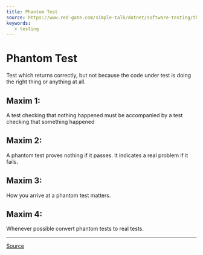 ```yaml
---
title: Phantom Test 
source: https://www.red-gate.com/simple-talk/dotnet/software-testing/the-phantom-menace-in-unit-testing/
keywords: 
   - testing
---
```


# Phantom Test

Test which returns correctly, but not because the code under test is doing the right thing or anything at all.

## Maxim 1:

A test checking that nothing happened must be accompanied by a test checking that something happened

## Maxim 2:

A phantom test proves nothing if it passes.
It indicates a real problem if it fails.

## Maxim 3:

How you arrive at a phantom test matters.

## Maxim 4:

Whenever possible convert phantom tests to real tests.

----

[Source](https://www.red-gate.com/simple-talk/dotnet/software-testing/the-phantom-menace-in-unit-testing/)
